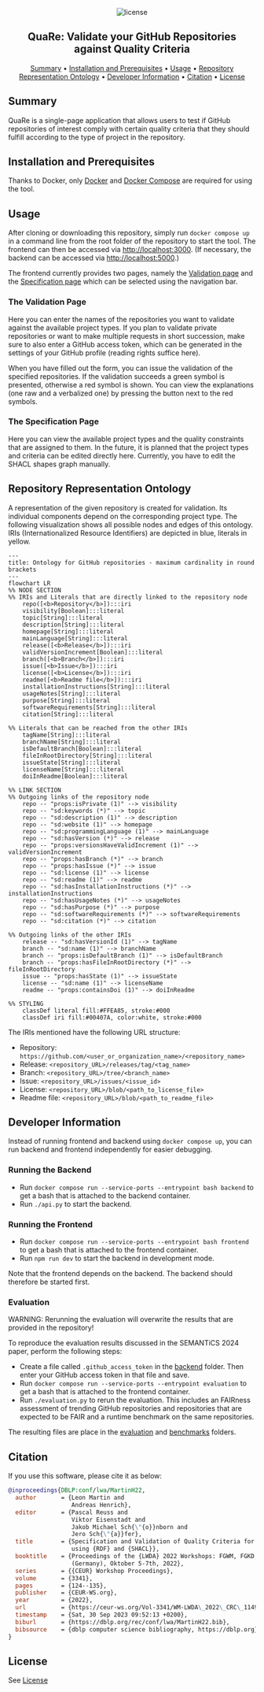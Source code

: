 <p align="center">
    <img src="https://img.shields.io/badge/License-GPLv3-blue.svg" alt="license">
    <br>
</p>
    
<h2 align="center">QuaRe: Validate your GitHub Repositories against Quality Criteria</h2>

<p align="center">
    <a href="#summary">Summary</a>
    •
    <a href="#installation-and-prerequisites">Installation and Prerequisites</a>
    •
    <a href="#usage">Usage</a>
    •
    <a href="#repository-representation-ontology">Repository Representation Ontology</a>
    •
    <a href="#developer-information">Developer Information</a>
    •
    <a href="#citation">Citation</a>
    •
    <a href="#license">License</a>
</p>

## Summary

QuaRe is a single-page application that allows users to test if GitHub repositories of interest comply with certain quality criteria that they should fulfill according to the type of project in the repository. 

## Installation and Prerequisites

Thanks to Docker, only [Docker](https://www.docker.com/) and [Docker Compose](https://docs.docker.com/compose/install/) are required for using the tool.

## Usage 

After cloning or downloading this repository, simply run `docker compose up` in a command line from the root folder of the repository to start the tool. The frontend can then be accessed via [http://localhost:3000](http://localhost:3000). (If necessary, the backend can be accessed via [http://localhost:5000](http://localhost:5000).)

The frontend currently provides two pages, namely the [Validation page](#the-validation-page) and the [Specification page](#the-specification-page) which can be selected using the navigation bar.

### The Validation Page

Here you can enter the names of the repositories you want to validate against the available project types. If you plan to validate private repositories or want to make multiple requests in short succession, make sure to also enter a GitHub access token, which can be generated in the settings of your GitHub profile (reading rights suffice here).

When you have filled out the form, you can issue the validation of the specified repositories. If the validation succeeds a green symbol is presented, otherwise a red symbol is shown. You can view the explanations (one raw and a verbalized one) by pressing the button next to the red symbols.

### The Specification Page

Here you can view the available project types and the quality constraints that are assigned to them. In the future, it is planned that the project types and criteria can be edited directly here. Currently, you have to edit the SHACL shapes graph manually.

## Repository Representation Ontology
A representation of the given repository is created for validation. Its individual components depend on the corresponding project type. The following visualization shows all possible nodes and edges of this ontology. IRIs (Internationalized Resource Identifiers) are depicted in blue, literals in yellow. 

```mermaid
---
title: Ontology for GitHub repositories - maximum cardinality in round brackets
---
flowchart LR
%% NODE SECTION
%% IRIs and Literals that are directly linked to the repository node
    repo([<b>Repository</b>]):::iri
    visibility[Boolean]:::literal
    topic[String]:::literal
    description[String]:::literal
    homepage[String]:::literal
    mainLanguage[String]:::literal
    release([<b>Release</b>]):::iri
    validVersionIncrement[Boolean]:::literal
    branch([<b>Branch</b>]):::iri
    issue([<b>Issue</b>]):::iri
    license([<b>License</b>]):::iri
    readme([<b>Readme file</b>]):::iri
    installationInstructions[String]:::literal
    usageNotes[String]:::literal
    purpose[String]:::literal
    softwareRequirements[String]:::literal
    citation[String]:::literal

%% Literals that can be reached from the other IRIs
    tagName[String]:::literal
    branchName[String]:::literal
    isDefaultBranch[Boolean]:::literal
    fileInRootDirectory[String]:::literal
    issueState[String]:::literal
    licenseName[String]:::literal
    doiInReadme[Boolean]:::literal

%% LINK SECTION
%% Outgoing links of the repository node
    repo -- "props:isPrivate (1)" --> visibility
    repo -- "sd:keywords (*)" --> topic
    repo -- "sd:description (1)" --> description
    repo -- "sd:website (1)" --> homepage
    repo -- "sd:programmingLanguage (1)" --> mainLanguage
    repo -- "sd:hasVersion (*)" --> release
    repo -- "props:versionsHaveValidIncrement (1)" --> validVersionIncrement
    repo -- "props:hasBranch (*)" --> branch
    repo -- "props:hasIssue (*)" --> issue
    repo -- "sd:license (1)" --> license
    repo -- "sd:readme (1)" --> readme
    repo -- "sd:hasInstallationInstructions (*)" --> installationInstructions
    repo -- "sd:hasUsageNotes (*)" --> usageNotes
    repo -- "sd:hasPurpose (*)" --> purpose
    repo -- "sd:softwareRequirements (*)" --> softwareRequirements
    repo -- "sd:citation (*)" --> citation

%% Outgoing links of the other IRIs
    release -- "sd:hasVersionId (1)" --> tagName
    branch -- "sd:name (1)" --> branchName
    branch -- "props:isDefaultBranch (1)" --> isDefaultBranch
    branch -- "props:hasFileInRootDirectory (*)" --> fileInRootDirectory
    issue -- "props:hasState (1)" --> issueState
    license -- "sd:name (1)" --> licenseName
    readme -- "props:containsDoi (1)" --> doiInReadme

%% STYLING
    classDef literal fill:#FFEA85, stroke:#000
    classDef iri fill:#00407A, color:white, stroke:#000
```
The IRIs mentioned have the following URL structure:
* Repository: `https://github.com/<user_or_organization_name>/<repository_name>`
* Release: `<repository_URL>/releases/tag/<tag_name>`
* Branch: `<repository_URL>/tree/<branch_name>`
* Issue: `<repository_URL>/issues/<issue_id>`
* License: `<repository_URL>/blob/<path_to_license_file>`
* Readme file: `<repository_URL>/blob/<path_to_readme_file>`

## Developer Information

Instead of running frontend and backend using `docker compose up`, you can run backend and frontend independently for easier debugging.
### Running the Backend

- Run `docker compose run --service-ports --entrypoint bash backend` to get a bash that is attached to the backend container.
- Run `./api.py` to start the backend. 

### Running the Frontend

- Run `docker compose run --service-ports --entrypoint bash frontend` to get a bash that is attached to the frontend container.
- Run `npm run dev` to start the backend in development mode. 

Note that the frontend depends on the backend. The backend should therefore be started first.

### Evaluation

WARNING: Rerunning the evaluation will overwrite the results that are provided in the repository!

To reproduce the evaluation results discussed in the SEMANTiCS 2024 paper, perform the following steps: 

- Create a file called `.github_access_token` in the [backend](./backend/) folder. Then enter your GitHub access token in that file and save. 
- Run `docker compose run --service-ports --entrypoint evaluation` to get a bash that is attached to the frontend container.
- Run `./evaluation.py` to rerun the evaluation. This includes an FAIRness assessment of trending GitHub repositories and repositories that are
expected to be FAIR and a runtime benchmark on the same repositories.

The resulting files are place in the [evaluation](./backend/data/evaluation/) and [benchmarks](./backend/data/benchmarks/) folders.

## Citation
If you use this software, please cite it as below:

```bibtex
@inproceedings{DBLP:conf/lwa/MartinH22,
  author       = {Leon Martin and
                  Andreas Henrich},
  editor       = {Pascal Reuss and
                  Viktor Eisenstadt and
                  Jakob Michael Sch{\"{o}}nborn and
                  Jero Sch{\"{a}}fer},
  title        = {Specification and Validation of Quality Criteria for Git Repositories
                  using {RDF} and {SHACL}},
  booktitle    = {Proceedings of the {LWDA} 2022 Workshops: FGWM, FGKD, and FGDB, Hildesheim
                  (Germany), Oktober 5-7th, 2022},
  series       = {{CEUR} Workshop Proceedings},
  volume       = {3341},
  pages        = {124--135},
  publisher    = {CEUR-WS.org},
  year         = {2022},
  url          = {https://ceur-ws.org/Vol-3341/WM-LWDA\_2022\_CRC\_1149.pdf},
  timestamp    = {Sat, 30 Sep 2023 09:52:13 +0200},
  biburl       = {https://dblp.org/rec/conf/lwa/MartinH22.bib},
  bibsource    = {dblp computer science bibliography, https://dblp.org}
}
```

## License

See [License](./LICENSE/)
